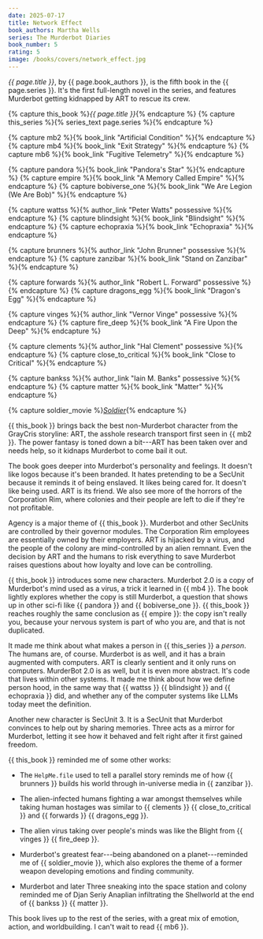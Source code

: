 ```yaml
---
date: 2025-07-17
title: Network Effect
book_authors: Martha Wells
series: The Murderbot Diaries
book_number: 5
rating: 5
image: /books/covers/network_effect.jpg
---
```


<cite class="book-title">{{ page.title }}</cite>, by <span
class="author-name">{{ page.book_authors }}</span>, is the fifth book in the
<span class="book-series">{{ page.series }}</span>. It's the first full-length
novel in the series, and features Murderbot getting kidnapped by ART to rescue
its crew.

{% capture this_book %}<cite class="book-title">{{ page.title }}</cite>{% endcapture %}
{% capture this_series %}{% series_text page.series %}{% endcapture %}

{% capture mb2 %}{% book_link "Artificial Condition" %}{% endcapture %}
{% capture mb4 %}{% book_link "Exit Strategy" %}{% endcapture %}
{% capture mb6 %}{% book_link "Fugitive Telemetry" %}{% endcapture %}

{% capture pandora %}{% book_link "Pandora's Star" %}{% endcapture %}
{% capture empire %}{% book_link "A Memory Called Empire" %}{% endcapture %}
{% capture bobiverse_one %}{% book_link "We Are Legion (We Are Bob)" %}{% endcapture %}

{% capture wattss %}{% author_link "Peter Watts" possessive %}{% endcapture %}
{% capture blindsight %}{% book_link "Blindsight" %}{% endcapture %}
{% capture echopraxia %}{% book_link "Echopraxia" %}{% endcapture %}

{% capture brunners %}{% author_link "John Brunner" possessive %}{% endcapture %}
{% capture zanzibar %}{% book_link "Stand on Zanzibar" %}{% endcapture %}

{% capture forwards %}{% author_link "Robert L. Forward" possessive %}{% endcapture %}
{% capture dragons_egg %}{% book_link "Dragon's Egg" %}{% endcapture %}

{% capture vinges %}{% author_link "Vernor Vinge" possessive %}{% endcapture %}
{% capture fire_deep %}{% book_link "A Fire Upon the Deep" %}{% endcapture %}

{% capture clements %}{% author_link "Hal Clement" possessive %}{% endcapture %}
{% capture close_to_critical %}{% book_link "Close to Critical" %}{% endcapture %}

{% capture bankss %}{% author_link "Iain M. Banks" possessive %}{% endcapture %}
{% capture matter %}{% book_link "Matter" %}{% endcapture %}

{% capture soldier_movie %}[<cite class="movie-title">Soldier</cite>][soldier]{% endcapture %}

[soldier]: https://en.wikipedia.org/wiki/Soldier_(1998_American_film)

{{ this_book }} brings back the best non-Murderbot character from the GrayCris
storyline: ART, the asshole research transport first seen in {{ mb2 }}. The
power fantasy is toned down a bit---ART has been taken over and needs help, so
it kidnaps Murderbot to come bail it out.
<!-- TODO: Power fantasty toned down because ART isn't all powerful anymore
-->

The book goes deeper into Murderbot's personality and feelings. It doesn't
like logos because it's been branded. It hates pretending to be a SecUnit
because it reminds it of being enslaved. It likes being cared for. It doesn't
like being used. ART is its friend. We also see more of the horrors of the
Corporation Rim, where colonies and their people are left to die if they're
not profitable.

Agency is a major theme of {{ this_book }}. Murderbot and other SecUnits are
controlled by their governor modules. The Corporation Rim employees are
essentially owned by their employers. ART is hijacked by a virus, and the
people of the colony are mind-controlled by an alien remnant. Even the
decision by ART and the humans to risk everything to save Murderbot raises
questions about how loyalty and love can be controlling.

{{ this_book }} introduces some new characters. Murderbot 2.0 is a copy of
Murderbot's mind used as a virus, a trick it learned in {{ mb4 }}. The book
lightly explores whether the copy is still Murderbot, a question that shows up
in other sci-fi like {{ pandora }} and {{ bobiverse_one }}. {{ this_book }}
reaches roughly the same conclusion as {{ empire }}: the copy isn't really
you, because your nervous system is part of who you are, and that is not
duplicated.

It made me think about what makes a person in {{ this_series }} a _person_.
The humans are, of course. Murderbot is as well, and it has a brain augmented
with computers. ART is clearly sentient and it only runs on computers.
MurderBot 2.0 is as well, but it is even more abstract. It's code that lives
within other systems. It made me think about how we define person hood, in the
same way that {{ wattss }} {{ blindsight }} and {{ echopraxia }} did, and
whether any of the computer systems like LLMs today meet the definition.

Another new character is SecUnit 3. It is a SecUnit that Murderbot convinces
to help out by sharing memories. Three acts as a mirror for Murderbot, letting
it see how it behaved and felt right after it first gained freedom.

{{ this_book }} reminded me of some other works:

- The `HelpMe.file` used to tell a parallel story reminds me of how {{
  brunners }} builds his world through in-universe media in {{ zanzibar }}.

- The alien-infected humans fighting a war amongst themselves while taking
  human hostages was similar to {{ clements }} {{ close_to_critical }} and {{
  forwards }} {{ dragons_egg }}.

- The alien virus taking over people's minds was like the Blight from {{
  vinges }} {{ fire_deep }}.

- Murderbot's greatest fear---being abandoned on a planet---reminded me of {{
  soldier_movie }}, which also explores the theme of a former weapon
  developing emotions and finding community.

- Murderbot and later Three sneaking into the space station and colony
  reminded me of Djan Seriy Anaplian infiltrating the Shellworld at the end of
  {{ bankss }} {{ matter }}.

This book lives up to the rest of the series, with a great mix of emotion,
action, and worldbuilding. I can't wait to read {{ mb6 }}.
